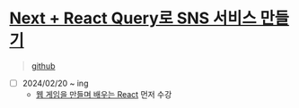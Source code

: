 # [Next + React Query로 SNS 서비스 만들기](https://www.inflearn.com/course/next-react-query-sns서비스/dashboard)

> [github](https://github.com/ZeroCho/next-app-router-z)

-[ ] 2024/02/20 ~ ing
    - [웹 게임을 만들며 배우는 React](https://www.inflearn.com/course/web-game-react/dashboard) 먼저 수강
